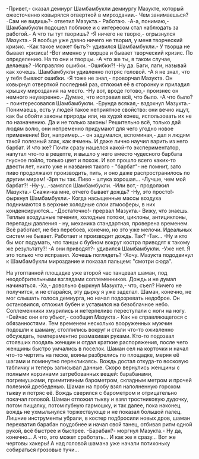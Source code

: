   -Привет,- сказал демиург Шамбамбукли демиургу Мазукте, который ожесточенно ковырялся отверткой в мироздании.- Чем занимаешься?
-Сам не видишь?- ответил Мазукта.- Работаю.
-А-а, понимаю,- Шамбамбукли подошел поближе и с интересом стал наблюдать за работой.- А что ты тут творишь?
-Я ничего не творю,- огрызнулся Мазукта.- Я вообще уже давно ничего не творил, у меня творческий кризис.
-Как такое может быть?- удивился Шамбамбукли.- У творца не бывает кризиса!
-Вот именно у творцов и бывает творческий кризис. По определению. На то они и творцы.
-А что же ты, в таком случае, делаешь?
-Исправляю ошибки.
-Ошибки?!
-Ну да. Баги, лаги, называй как хочешь.
Шамбамбукли удивленно потряс головой.
-А я не знал, что у тебя бывают ошибки.
-Я тоже не знал,- проворчал Мазукта.
Он ковырнул отверткой последний раз, отложил её в сторонку и приладил крышку мироздания на место.
-Ну вот, вроде готово,- произнес он немного неуверенно.- Думаю, что исправил всё, что было.
-А что было?- поинтересовался Шамбамбукли.
-Ерунда всякая,- вздохнул Мазукта.- Понимаешь, есть у людей такое неприятное свойство: они вечно ищут, как бы обойти законы природы или, на худой конец, использовать их не по назначению. Да и не только законы! Решительно всё, только дай людям волю, они непременно придумают для чего угодно новое применение! Вот, например...- он задумался, вспоминая,- дал я людям такой полезный злак, как ячмень. И даже лично научил варить из него барбат. И что же? Почти сразу нашелся какой-то экспериментатор, напутал что-то в рецепте, и вышло у него вместо чудесного барбата гнусное пойло, только цвет и похож. И вот прошло всего каких-то двести лет, никто уже и названия такого - "барбат"-  не помнит, зато пиво продолжают производить, пить, и оно даже распространилось по другим мирам!
-Зря ты так. Пиво - штука хорошая...
-Лучше, чем мой барбат?!
-Ну-у...-замялся Шамбамбукли.
-Или вот,- продолжил Мазукта.- Скажи-ка мне, отчего бывает дождь?
-Ну, это просто!- фыркнул Шамбамбукли.- Когда насыщенные массы воздуха поднимаются в верхние холодные слои атмосферы, в них конденсируются...
-Достаточно!- прервал Мазукта.- Вижу, что знаешь. Теплые воздушные течения, холодные потоки, циклоны, антициклоны, перепады давления - ну, механика стандартная, проверена временем. Всё работает, не без перебоев, конечно, но это уже мелочи. Идеальных систем не бывает. Работает и производит дождь. Так?
-Так...
-Ну и кто бы мог подумать, что танцы с бубном вокруг костра приводят к такому же результату?!
-А они приводят?- удивился Шамбамбукли.
-Уже нет. Я это только что исправил. Хочешь поглядеть?
-Хочу.
Мазукта пододвинул к Шамбамбукли мироздание и показал пальцем: "смотри сюда".

На утоптанной площадке уже второй час танцевал шаман, под неодобрительными взглядами соплеменников. Дождь и не думал начинаться.
-Ха,- довольно фыркнул Мазукта,- что, съел? Ничего не получится, и не старайся, эту дырку я уже заделал.
Шаман, конечно, не мог слышать голоса демиурга, но начал подозревать недоброе. Он остановился, отложил бубен и уставился на безоблачное небо. Соплеменники хмурились и нетерпеливо переступали с ноги на ногу.
-Сейчас они его убьют,- сообщил Мазукта.- Как не справляющегося с обязанностями.
Тем временем несколько вооруженных мужчин подошли к шаману, столпились вокруг и стали что-то оживленно обсуждать, темпераментно размахивая руками. Кто-то подозвал стоявших поодаль женщин и отдал краткие распоряжения, после чего женщины быстро умчались в поселок.
Шаман сел на корточки и начал что-то чертить на песке, воины разбрелись по площадке, меряя её шагами и поминутно перекликаясь. Вождь достал откуда-то восковую табличку и теперь записывал данные.
Скоро вернулись женщины с полными корзинами затребованных вещей: барабанами, погремушками, примитивным барометром, складным метром и прочей полезной дребеденью. Шаман на пробу взял наполненную горохом тыкву и потряс её. Вождь сверился с барометром и отрицательно покачал головой. Шаман отложил тыкву и взял тростниковую дудочку, потом пищалку, потом губную гармошку, и так далее, пока наконец вождь не ухмыльнулся торжествующе и не показал большой палец.
Лишние инструменты убрали, в костер подбросили новых дров, шаман перехватил барабан поудобнее и начал свой танец, отбивая ритм одной рукой, всё быстрее и быстрее.
-Барабан?- моргнул Мазукта.- Ну да, конечно... А что, это может сработать... И как же я сразу... Вот же чертовы хакеры!
А над головой шамана уже начали потихоньку собираться грозовые тучи...      